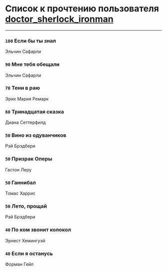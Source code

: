 # Список к прочтению пользователя [doctor_sherlock_ironman](http://vk.com/id145160353)
---

### `100` Если бы ты знал
Эльчин Сафарли

### `90` Мне тебя обещали
Эльчин Сафарли

### `70` Тени в раю
Эрих Мария Ремарк

### `60` Тринадцатая сказка
Диана Сеттерфилд

### `50` Вино из одуванчиков
Рэй Брэдбери

### `50` Призрак Оперы
Гастон Леру

### `50` Ганнибал
Томас Харрис

### `50` Лето, прощай
Рэй Брэдбери

### `40` По ком звонит колокол
Эрнест Хемингуэй

### `40` Если я останусь
Форман Гейл


